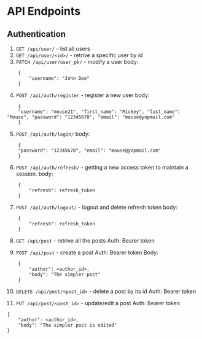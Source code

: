 # API Endpoints
## Authentication
1. `GET /api/user/` - list all users
2. `GET /api/user/<id>/` - retrive a specific user by id
3. `PATCH /api/user/user_pk/` - modify a user
body:
```
    {
        "username": "John Doe"
    }
```

4. `POST /api/auth/register` - register a new user
body:
```
    {
    "username": "mouse21", "first_name": "Mickey", "last_name": "Mouse", "password": "12345678", "email": "mouse@yopmail.com"
    }
```
5. `POST /api/auth/login/`
body:
```
    {
    "password": "12345678", "email": "mouse@yopmail.com"
    }
```
6. `POST /api/auth/refresh/` - getting a new access token to maintain a session.
body:
```
    {
        "refresh": refresh_token
    }
```
7. `POST /api/auth/logout/` - logout and delete refresh token
body:
```
    {
        "refresh": refresh_token
    }
```

8. `GET /api/post` - retrive all the posts 
Auth: Bearer token

9. `POST /api/post` - create a post
Auth: Bearer token
Body:
```
    {
        "author": <author_id>,
        "body": "The simpler post"
    }
```
10. `DELETE /api/post/<post_id>` - delete a post by its id
Auth: Bearer token

11. `PUT /api/post/<post_id>` - update/edit a post
Auth: Bearer token
```
{
    "author": <author_id>,
    "body": "The simpler post is edited"
}
```